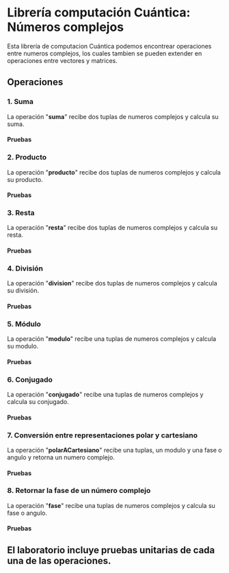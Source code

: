 # Librería computación Cuántica: Números complejos

Esta librería de computacion Cuántica podemos encontrear operaciones entre numeros complejos, los cuales tambien
se pueden extender en operaciones entre vectores y matrices.

## Operaciones 

### 1. Suma 

La operación "**suma**" recibe dos tuplas de numeros complejos y calcula su suma.

#### Pruebas 

### 2. Producto

La operación "**producto**" recibe dos tuplas de numeros complejos y calcula su producto.

#### Pruebas

### 3. Resta

La operación "**resta**" recibe dos tuplas de numeros complejos y calcula su resta.

#### Pruebas

### 4. División

La operación "**division**" recibe dos tuplas de numeros complejos y calcula su división.

#### Pruebas

### 5. Módulo

La operación "**modulo**" recibe una tuplas de numeros complejos y calcula su modulo.

#### Pruebas

### 6. Conjugado

La operación "**conjugado**" recibe una tuplas de numeros complejos y calcula su conjugado.

#### Pruebas

### 7. Conversión entre representaciones polar y cartesiano

La operación "**polarACartesiano**" recibe una tuplas, un modulo y una fase o angulo y retorna un numero complejo.

#### Pruebas

### 8. Retornar la fase de un número complejo

La operación "**fase**" recibe una tuplas de numeros complejos y calcula su fase o angulo.

#### Pruebas

## El laboratorio incluye pruebas unitarias de cada una de las operaciones.
